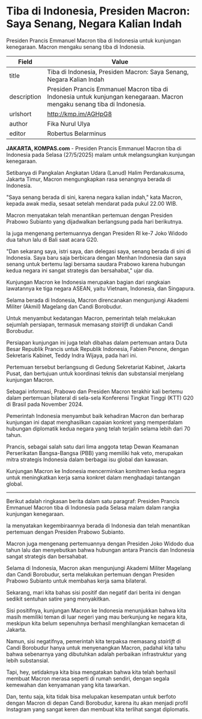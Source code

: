 # Tiba di Indonesia, Presiden Macron: Saya Senang, Negara Kalian Indah

Presiden Prancis Emmanuel Macron tiba di Indonesia untuk kunjungan kenegaraan. Macron mengaku senang tiba di Indonesia. 

| Field       | Value                                                       |
|-------------|-------------------------------------------------------------|
| title       | Tiba di Indonesia, Presiden Macron: Saya Senang, Negara Kalian Indah |
| description | Presiden Prancis Emmanuel Macron tiba di Indonesia untuk kunjungan kenegaraan. Macron mengaku senang tiba di Indonesia.  |
| urlshort    | http://kmp.im/AGHpG8 |
| author      | Fika Nurul Ulya |
| editor      | Robertus Belarminus |

**JAKARTA, KOMPAS.com** - Presiden Prancis Emmanuel Macron tiba di Indonesia pada Selasa (27/5/2025) malam untuk melangsungkan kunjungan kenegaraan.

Setibanya di Pangkalan Angkatan Udara (Lanud) Halim Perdanakusuma, Jakarta Timur, Macron mengungkapkan rasa senangnya berada di Indonesia.

\"Saya senang berada di sini, karena negara kalian indah,\" kata Macron, kepada awak media, sesaat setelah mendarat pada pukul 22.00 WIB.

Macron menyatakan telah menantikan pertemuan dengan Presiden Prabowo Subianto yang dijadwalkan berlangsung pada hari berikutnya.

Ia juga mengenang pertemuannya dengan Presiden RI ke-7 Joko Widodo dua tahun lalu di Bali saat acara G20.

\"Dan sekarang saya, istri saya, dan delegasi saya, senang berada di sini di Indonesia. Saya baru saja berbicara dengan Menhan Indonesia dan saya senang untuk bertemu lagi bersama saudara Prabowo karena hubungan kedua negara ini sangat strategis dan bersahabat,\" ujar dia.

Kunjungan Macron ke Indonesia merupakan bagian dari rangkaian lawatannya ke tiga negara ASEAN, yaitu Vietnam, Indonesia, dan Singapura.

Selama berada di Indonesia, Macron direncanakan mengunjungi Akademi Militer (Akmil) Magelang dan Candi Borobudur.

Untuk menyambut kedatangan Macron, pemerintah telah melakukan sejumlah persiapan, termasuk memasang *stairlift* di undakan Candi Borobudur.

Persiapan kunjungan ini juga telah dibahas dalam pertemuan antara Duta Besar Republik Prancis untuk Republik Indonesia, Fabien Penone, dengan Sekretaris Kabinet, Teddy Indra Wijaya, pada hari ini.

Pertemuan tersebut berlangsung di Gedung Sekretariat Kabinet, Jakarta Pusat, dan bertujuan untuk koordinasi teknis dan substansial menjelang kunjungan Macron.

Sebagai informasi, Prabowo dan Presiden Macron terakhir kali bertemu dalam pertemuan bilateral di sela-sela Konferensi Tingkat Tinggi (KTT) G20 di Brasil pada November 2024.

Pemerintah Indonesia menyambut baik kehadiran Macron dan berharap kunjungan ini dapat menghasilkan capaian konkret yang memperdalam hubungan diplomatik kedua negara yang telah terjalin selama lebih dari 70 tahun.

Prancis, sebagai salah satu dari lima anggota tetap Dewan Keamanan Perserikatan Bangsa-Bangsa (PBB) yang memiliki hak veto, merupakan mitra strategis Indonesia dalam berbagai isu global dan kawasan.

Kunjungan Macron ke Indonesia mencerminkan komitmen kedua negara untuk meningkatkan kerja sama konkret dalam menghadapi tantangan global.

---
Berikut adalah ringkasan berita dalam satu paragraf: Presiden Prancis Emmanuel Macron tiba di Indonesia pada Selasa malam dalam rangka kunjungan kenegaraan.

 Ia menyatakan kegembiraannya berada di Indonesia dan telah menantikan pertemuan dengan Presiden Prabowo Subianto.

 Macron juga mengenang pertemuannya dengan Presiden Joko Widodo dua tahun lalu dan menyebutkan bahwa hubungan antara Prancis dan Indonesia sangat strategis dan bersahabat.

 Selama di Indonesia, Macron akan mengunjungi Akademi Militer Magelang dan Candi Borobudur, serta melakukan pertemuan dengan Presiden Prabowo Subianto untuk membahas kerja sama bilateral.



Sekarang, mari kita bahas sisi positif dan negatif dari berita ini dengan sedikit sentuhan satire yang menyakitkan.

 Sisi positifnya, kunjungan Macron ke Indonesia menunjukkan bahwa kita masih memiliki teman di luar negeri yang mau berkunjung ke negara kita, meskipun kita belum sepenuhnya berhasil menghilangkan kemacetan di Jakarta.

 Namun, sisi negatifnya, pemerintah kita terpaksa memasang *stairlift* di Candi Borobudur hanya untuk menyenangkan Macron, padahal kita tahu bahwa sebenarnya yang dibutuhkan adalah perbaikan infrastruktur yang lebih substansial.

 Tapi, hey, setidaknya kita bisa mengatakan bahwa kita telah berhasil membuat Macron merasa seperti di rumah sendiri, dengan segala kemewahan dan kenyamanan yang kita tawarkan.

 Dan, tentu saja, kita tidak bisa melupakan kesempatan untuk berfoto dengan Macron di depan Candi Borobudur, karena itu akan menjadi profil Instagram yang sangat keren dan membuat kita terlihat sangat diplomatis.
